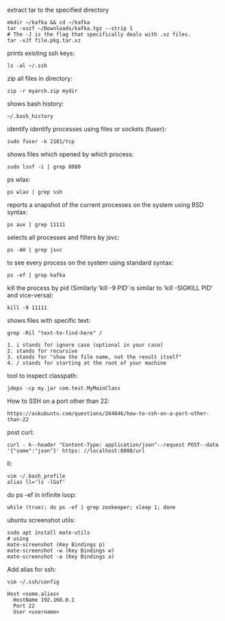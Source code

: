 extract tar to the specified directory
```
mkdir ~/kafka && cd ~/kafka
tar -xvzf ~/Downloads/kafka.tgz --strip 1
# The -J is the flag that specifically deals with .xz files.
tar -xJf file.pkg.tar.xz
```
prints existing ssh keys:
```
ls -al ~/.ssh
```
zip all files in directory:
```
zip -r myarch.zip mydir
```
shows bash history:
```
~/.bash_history
```
identify identify processes using files or sockets (fuser):
``` 
sudo fuser -k 2181/tcp
```
 shows files which opened by which process:
```
sudo lsof -i | grep 8080
```
ps wlax:
```
ps wlax | grep ssh
```
reports a snapshot of the current processes on the system using BSD syntax:
```
ps aux | grep 11111
```
selects all processes and filters by jsvc:
```
ps -AH | grep jsvc
```
to see every process on the system using standard syntax:
```
ps -ef | grep kafka
```
kill the process by pid (Similarly ‘kill -9 PID‘ is similar to ‘kill -SIGKILL PID‘ and vice-versa):
```
kill -9 11111
```
shows files with specific text:
```
grep -Ril "text-to-find-here" /

1. i stands for ignore case (optional in your case)
2. stands for recursive
3. stands for "show the file name, not the result itself"
4. / stands for starting at the root of your machine
```
tool to inspect classpath:
```
jdeps -cp my.jar com.test.MyMainClass
```
How to SSH on a port other than 22:
```
https://askubuntu.com/questions/264046/how-to-ssh-on-a-port-other-than-22
```
post curl:
```
curl - k--header "Content-Type: application/json"--request POST--data '{"some":"json"}' https: //localhost:8080/url
```
ll:
```
vim ~/.bash_profile
alias ll='ls -lGaf'
```
do ps -ef in infinite loop:
```
while (true); do ps -ef | grep zookeeper; sleep 1; done
```
ubuntu screenshot utils:
```
sudo apt install mate-utils
# using
mate-screenshot (Key Bindings p)
mate-screenshot -w (Key Bindings w)
mate-screenshot -a (Key Bindings a)
```

Add alias for ssh:
```
vim ~/.ssh/config

Host <some.alias>
  HostName 192.168.0.1
  Port 22
  User <username>
``` 
